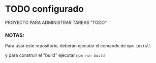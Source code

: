 # TODO configurado

PROYECTO PARA ADMINISTRAR TAREAS "TODO"


### NOTAS:

Para usar este repositorio, deberán ejecutar el comando de ```npm install```

y para construir el "build" ejecutar ```npm run build```